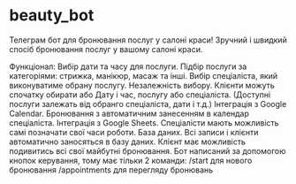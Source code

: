 # beauty_bot
Телеграм бот для бронювання послуг у салоні краси!
Зручний і швидкий спосіб бронювання послуг у вашому салоні краси.

Функціонал:
Вибір дати та часу для послуги.
Підбір послуги за категоріями: стрижка, манікюр, масаж та інші.
Вибір спеціаліста, який виконуватиме обрану послугу.
Незалежність вибору. Клієнти можуть спочатку обирати або Дату і час, послугу або спеціаліста. (Доступні послуги залежать від обранго спеціаліста, дати і т.д.)
Інтеграція з Google Calendar. Бронювання з автоматичним занесенням в календар спеціаліста.
Інтеграція з Google Sheets. Спеціалісти мають можливість самі позначати свої часи роботи.
База даних. Всі записи і клієнти автоматично заносяться в базу даних.
Клієнт має можливість подивитись всі свої майбутні бронювання.
Бот написаний за допомогою кнопок керування, тому має тільки 2 команди:
/start для нового бронювання
/appointments для перегляду бронювань
